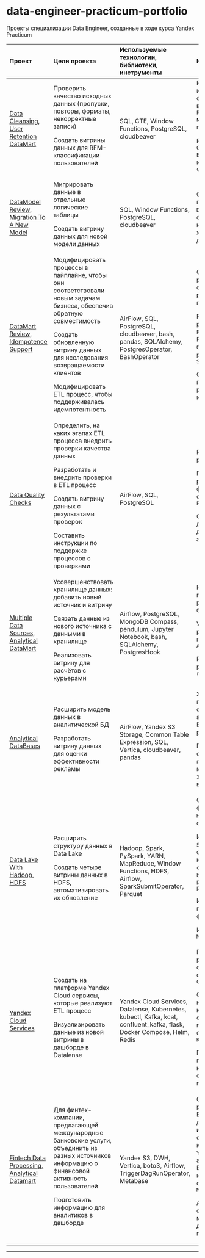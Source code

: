 # data-engineer-practicum-portfolio
Проекты специализации Data Engineer, созданные в ходе курса Yandex Practicum  

| Проект              | Цели проекта           | Используемые технологии, библиотеки, инструменты| Навыки |
| :-------------------- | :--------------------- |:---------------------------|:---------------------------|
| [Data Cleansing, User Retention DataMart](</1 Data Cleansing, User Retention DataMart Creation/README.md>)         | Проверить качество исходных данных (пропуски, повторы, форматы, некорректные записи)   <P><P>Создать витрины данных для RFM-классификации пользователей           | SQL, CTE, Window Functions, PostgreSQL, cloudbeaver | Расширил навыки использования оконных функций, встроенных в `PostgreSQL` механизмов проверок данных <P><P>Реализовал `Common Table Expression`, использовал `cloudbeaver`
| [DataModel Review, Migration To A New Model](</2 DWH, DataModel Review, Migration to New Model/README.md>) | Мигрировать данные в отдельные логические таблицы  <P><P>Создать витрину данных для новой модели данных   | SQL, Window Functions, PostgreSQL, cloudbeaver          | Освоил принципы построения `DataWareHouse`, состав и назначение слоев хранилища данных
| [DataMart Review, Idempotence Support](</3 ETL Update, DataMart Review, Idempotence/README.md>)         | Модифицировать процессы в пайплайне, чтобы они соответствовали новым задачам бизнеса, обеспечив обратную совместимость <P><P>Создать обновленную витрину данных для исследования возвращаемости клиентов<P><P>Модифицировать ETL процесс, чтобы поддерживалась идемпотентность         | AirFlow, SQL, PostgreSQL, cloudbeaver, bash, pandas, SQLAlchemy, PostgresOperator, BashOperator        | Освоил принципы реализации оркестрации, реализовал с помощью `Airflow` <P><P>Реализовал работу с `PostgreSQL` из Python через библиотеки `psycopg2`, `SQLAlchemy` <P><P>Овладел подходами к реализации идемпотентности.  
| [Data Quality Checks](</4 Check Data Quality, Check Pipeline/README.md>)     | Определить, на каких этапах ETL процесса внедрить проверки качества данных <P><P>Разработать и внедрить проверки в ETL процесс <P><P>Создать  витрину данных с результатами проверок <P><P>Составить инструкции по поддержке процессов с проверками          | AirFlow, SQL, PostgreSQL         | Расширил навыки работы с `Airflow` <P><P> Приобрел опыт работы с файлами средствами `Python` <P><P> Составил документ `RunBook` для администраторов
| [Multiple Data Sources, Analytical DataMart](</5 DWH With Multiple Sources, DataMart Creation/README.md>)        | Усовершенствовать хранилище данных: добавить новый источник и витрину <P><P>Связать данные из нового источника с данными в хранилище <P><P>Реализовать витрину для расчётов с курьерами           | Airflow, PostgreSQL, MongoDB Compass, pendulum, Jupyter Notebook, bash, SQLAlchemy, PostgresHook    | На практике получил навык работы с NoSQL базами данных  <P><P>Упрочил навыки реализации пайпланов в `Airflow` <P><P>Расширил навыки работы с пакетом `requests`
| [Analytical DataBases](</6 Analytical DataBases, Vertica, DataMart Creation/README.md>)         | Расширить модель данных в аналитической БД<P><P>Разработать витрину данных для оценки эффективности рекламы          | AirFlow, Yandex S3 Storage, Common Table Expression, SQL, Vertica, cloudbeaver, pandas         | Зафиксировал принципиальные отличие аналитических БД от реляционных <P><P>Приобрел опыт создания `проекций`, массовой загрузки данных в `Vertica`  
| [Data Lake With Hadoop, HDFS](</7 Spark, Data Lake with Hadoop, HDFS/README.md>)       | Расширить структуру данных в Data Lake <P><P>Создать четыре витрины данных в HDFS, автоматизировать их обновление        | Hadoop, Spark, PySpark, YARN, MapReduce, Window Functions, HDFS, Airflow, SparkSubmitOperator, Parquet | Освоил работу во фреймворке `Hadoop` с PySpark, особенности `YARN`  <P><P>Изучил работу со `Spark`: оптимизация настроек, `data caching`, `broadcasting`, `predicate pushdown` <P><P>Изучил преимущества формата `Parquet`<P><P>Изучил технику `MapReduce` | [Data Stream Processing](</8 Data Stream Processing>)         | Создать сервис потоковой обработки данных, расширяющий возможности онлайн приложения по доставке еды: обогащение входной информации данными из БД, отправка сообщений в выходной поток          | Kafka, PySpark, AirFlow, kcat, Jupyter Notebook, SQL, PostgreSQL, Spark Streaming          |
| [Yandex Cloud Services](<9 Yandex Cloud Services>)        | Создать на платформе Yandex Cloud сервисы, которые реализуют ETL процесс <P><P>Визуализировать данные из новой витрины в дашборде в Datalense          | Yandex Cloud Services, Datalense, Kubernetes, kubectl, Kafka, kcat, confluent_kafka, flask, Docker Compose, Helm, Redis         |  Получил навык развертывания в сервисов в облаке `Yandex Cloud` <P><P>Создал и настроил контейнеры и оркестратор на примере `Docker Compose` и `Kubernetes` <P><P> Получил практический навык работы с очредями на примере `Kafka`
| [Fintech Data Processing, Analytical Datamart](</10 Fintech Data Processing, Analytic Datamart>)         | Для финтех-компании, предлагающей международные банковские услуги, объединить из разных источников информацию о финансовой активность пользователей  <P><P>Подготовить информацию для аналитиков в дашборде           | Yandex S3, DWH, Vertica, boto3, Airflow, TriggerDagRunOperator, Metabase     | Спроектировал и разработал `DWH`, ETL процесс, дашборд с использованием облачных компонентов `Yandex Cloud`, аналитической БД `Vertica`, инструмента BI отчетности `Metabase` <P><P>Автоматизировал обновление метрик в дашборде с помощью `Airflow`|
---  
